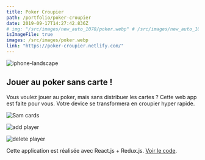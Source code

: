 ```yaml
---
title: Poker Croupier
path: /portfolio/poker-croupier
date: 2019-09-17T14:27:42.836Z
# img: "/src/images/new_auto_1078/poker.webp" # /src/images/new_auto_1078/poker.webp
isImageFile: true
images: /src/images/poker.webp
link: "https://poker-croupier.netlify.com/"
---
```


![iphone-landscape](/img/wepb_1078/capture-du-2019-09-21-16-33-21.webp "iphone-landscape")

## Jouer au poker sans carte !

Vous voulez jouer au poker, mais sans distribuer les cartes ? Cette web app est faite pour vous. Votre device se transformera en croupier hyper rapide.

![Sam cards](/img/capture-du-2019-09-21-16-34-02.png "Sam cards")

![add player](/img/wepb_1078/capture-du-2019-09-21-16-36-18.webp "add player")

![delete player](/img/wepb_1078/capture-du-2019-09-21-17-02-00.webp "delete player")

Cette application est réalisée avec React.js + Redux.js. [Voir le code](https://github.com/lydstyl/190917-poker-croupier).
